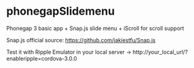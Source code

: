 phonegapSlidemenu
=================

Phonegap 3 basic app + Snap.js slide menu + iScroll for scroll support

Snap.js official source: https://github.com/jakiestfu/Snap.js

Test it with Ripple Emulator in your local server -> http://your_local_url/?enableripple=cordova-3.0.0 
